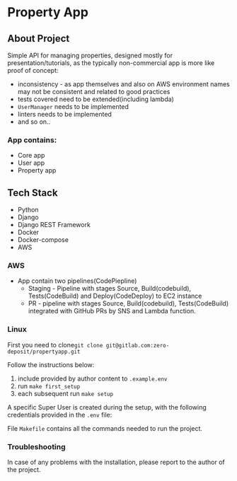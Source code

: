 # Property App

## About Project
Simple API for managing properties, designed mostly for presentation/tutorials, as the typically
non-commercial app is more like proof of concept:
* inconsistency - as app themselves and also on AWS environment names may not be consistent and related to good practices
* tests covered need to be extended(including lambda)
* `UserManager` needs to be implemented
* linters needs to be implemented
* and so on..

### App contains:
* Core app
* User app
* Property app

## Tech Stack

* Python
* Django
* Django REST Framework
* Docker
* Docker-compose
* AWS

### AWS
* App contain two pipelines(CodePiepline)
  - Staging - Pipeline with stages Source, Build(codebuild), Tests(CodeBuild) and Deploy(CodeDeploy) to EC2 instance
  - PR - pipeline with stages Source, Build(codebuild), Tests(CodeBuild) integrated with GitHub PRs by SNS and Lambda function.

### Linux 

First you need to clone`git clone git@gitlab.com:zero-deposit/propertyapp.git`

Follow the instructions below:

1. include provided by author content to `.example.env`
2. run `make first_setup`
3. each subsequent run `make setup`

A specific Super User is created during the setup, with the following credentials provided in the `.env` file:

File `Makefile` contains all the commands needed to run the project.

### Troubleshooting
In case of any problems with the installation, please report to the author of the project.

